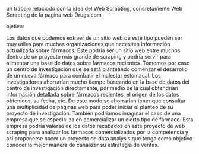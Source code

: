 un trabajo relaciodo con la idea del Web Scrapting, concretamente Web Scrapting de la pagina web Drugs.com

ojetivo:

Los datos que podemos extraer de un sitio web de este tipo pueden ser muy útiles para muchas organizaciones que necesiten información actualizada sobre fármacos. Este podría ser un sitio web entre muchos dentro de un proyecto más grande de scraping y podría servir para alimentar una base de datos sobre fármacos recientes. Tomemos por caso un centro de investigación que se está planteando comenzar el desarrollo de un nuevo fármaco para combatir el malestar estomacal. Los investigadores ahorrarían mucho tiempo buscando en la base de datos del centro de investigación directamente, por medio de la cual obtendrían información detallada sobre fármacos recientes, el origen de los datos obtenidos, su fecha, etc. De este modo se ahorrarían tener que consultar una multiplicidad de páginas web para poder iniciar el planteo de su proyecto de investigación. También podríamos imaginar el caso de una empresa que se especializa en comercializar un cierto tipo de fármaco. Esta empresa podría valerse de los datos recabados en este proyecto de web scraping para analizar los fármacos comercializados por la competencia y así proponerse hacer un proyecto de data analysis que tenga como objetivo conocer la mejor manera de canalizar su estrategia de ventas.
